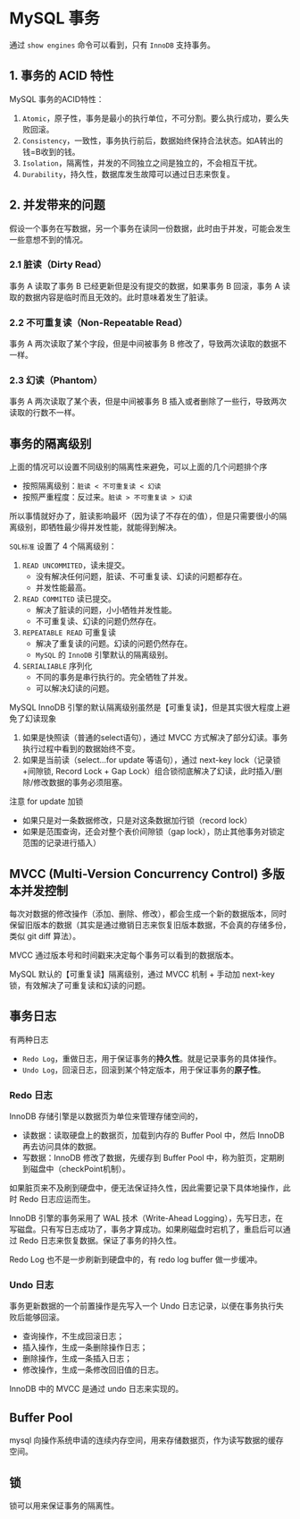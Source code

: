 # MySQL 事务

通过 `show engines` 命令可以看到，只有 `InnoDB` 支持事务。

## 1. 事务的 ACID 特性

MySQL 事务的ACID特性：
1. `Atomic`，原子性，事务是最小的执行单位，不可分割。要么执行成功，要么失败回滚。
2. `Consistency`，一致性，事务执行前后，数据始终保持合法状态。如A转出的钱=B收到的钱。
3. `Isolation`，隔离性，并发的不同独立之间是独立的，不会相互干扰。
4. `Durability`，持久性，数据库发生故障可以通过日志来恢复。

## 2. 并发带来的问题

假设一个事务在写数据，另一个事务在读同一份数据，此时由于并发，可能会发生一些意想不到的情况。

### 2.1 脏读（Dirty Read）
事务 A 读取了事务 B 已经更新但是没有提交的数据，如果事务 B 回滚，事务 A 读取的数据内容是临时而且无效的。此时意味着发生了脏读。

### 2.2 不可重复读（Non-Repeatable Read）
事务 A 两次读取了某个字段，但是中间被事务 B 修改了，导致两次读取的数据不一样。

### 2.3 幻读（Phantom）
事务 A 两次读取了某个表，但是中间被事务 B 插入或者删除了一些行，导致两次读取的行数不一样。

## 事务的隔离级别

上面的情况可以设置不同级别的隔离性来避免，可以上面的几个问题排个序
- 按照隔离级别：`脏读 < 不可重复读 < 幻读`
- 按照严重程度：反过来。`脏读 > 不可重复读 > 幻读`

所以事情就好办了，脏读影响最坏（因为读了不存在的值），但是只需要很小的隔离级别，即牺牲最少得并发性能，就能得到解决。

`SQL标准` 设置了 4 个隔离级别：
1. `READ UNCOMMITED`，读未提交。
    - 没有解决任何问题，脏读、不可重复读、幻读的问题都存在。
    - 并发性能最高。
2. `READ COMMITED` 读已提交。
    - 解决了脏读的问题，小小牺牲并发性能。
    - 不可重复读、幻读的问题仍然存在。
3. `REPEATABLE READ` 可重复读
    - 解决了重复读的问题。幻读的问题仍然存在。
    - `MySQL` 的 `InnoDB` 引擎默认的隔离级别。
4. `SERIALIABLE` 序列化
    - 不同的事务是串行执行的。完全牺牲了并发。
    - 可以解决幻读的问题。

MySQL InnoDB 引擎的默认隔离级别虽然是【可重复读】，但是其实很大程度上避免了幻读现象
1. 如果是快照读（普通的select语句），通过 MVCC 方式解决了部分幻读。事务执行过程中看到的数据始终不变。
2. 如果是当前读（select...for update 等语句），通过 next-key lock（记录锁+间隙锁, Record Lock + Gap Lock）组合锁彻底解决了幻读，此时插入/删除/修改数据的事务必须阻塞。

注意 for update 加锁
- 如果只是对一条数据修改，只是对这条数据加行锁（record lock）
- 如果是范围查询，还会对整个表价间隙锁（gap lock），防止其他事务对锁定范围的记录进行插入）

## MVCC (Multi-Version Concurrency Control) 多版本并发控制
每次对数据的修改操作（添加、删除、修改），都会生成一个新的数据版本，同时保留旧版本的数据（其实是通过撤销日志来恢复旧版本数据，不会真的存储多份，类似 git diff 算法）。

MVCC 通过版本号和时间戳来决定每个事务可以看到的数据版本。

MySQL 默认的【可重复读】隔离级别，通过 MVCC 机制 + 手动加 next-key 锁，有效解决了可重复读和幻读的问题。

## 事务日志

有两种日志
- `Redo Log`，重做日志，用于保证事务的**持久性**。就是记录事务的具体操作。
- `Undo Log`，回滚日志，回滚到某个特定版本，用于保证事务的**原子性**。

### Redo 日志

InnoDB 存储引擎是以数据页为单位来管理存储空间的，
- 读数据：读取硬盘上的数据页，加载到内存的 Buffer Pool 中，然后 InnoDB 再去访问具体的数据。
- 写数据：InnoDB 修改了数据，先缓存到 Buffer Pool 中，称为脏页，定期刷到磁盘中（checkPoint机制）。

如果脏页来不及刷到硬盘中，便无法保证持久性，因此需要记录下具体地操作，此时 Redo 日志应运而生。

InnoDB 引擎的事务采用了 WAL 技术（Write-Ahead Logging），先写日志，在写磁盘。只有写日志成功了，事务才算成功。如果刷磁盘时宕机了，重启后可以通过 Redo 日志来恢复数据。保证了事务的持久性。

Redo Log 也不是一步刷新到硬盘中的，有 redo log buffer 做一步缓冲。

### Undo 日志
事务更新数据的一个前置操作是先写入一个 Undo 日志记录，以便在事务执行失败后能够回滚。
- 查询操作，不生成回滚日志；
- 插入操作，生成一条删除操作日志；
- 删除操作，生成一条插入日志；
- 修改操作，生成一条修改回旧值的日志。

InnoDB 中的 MVCC 是通过 undo 日志来实现的。

## Buffer Pool

mysql 向操作系统申请的连续内存空间，用来存储数据页，作为读写数据的缓存空间。

## 锁
锁可以用来保证事务的隔离性。